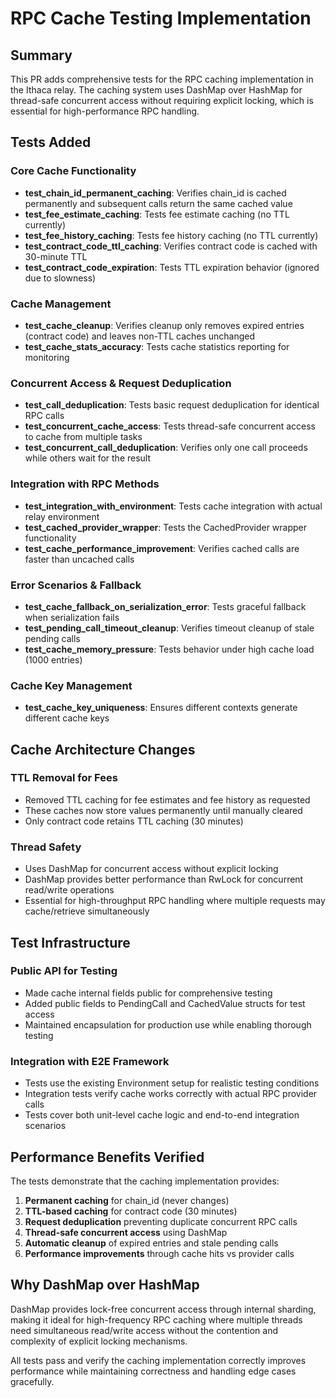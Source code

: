 # RPC Cache Testing Implementation

## Summary

This PR adds comprehensive tests for the RPC caching implementation in the Ithaca relay. The caching system uses DashMap over HashMap for thread-safe concurrent access without requiring explicit locking, which is essential for high-performance RPC handling.

## Tests Added

### Core Cache Functionality
- **test_chain_id_permanent_caching**: Verifies chain_id is cached permanently and subsequent calls return the same cached value
- **test_fee_estimate_caching**: Tests fee estimate caching (no TTL currently)
- **test_fee_history_caching**: Tests fee history caching (no TTL currently)
- **test_contract_code_ttl_caching**: Verifies contract code is cached with 30-minute TTL
- **test_contract_code_expiration**: Tests TTL expiration behavior (ignored due to slowness)

### Cache Management
- **test_cache_cleanup**: Verifies cleanup only removes expired entries (contract code) and leaves non-TTL caches unchanged
- **test_cache_stats_accuracy**: Tests cache statistics reporting for monitoring

### Concurrent Access & Request Deduplication
- **test_call_deduplication**: Tests basic request deduplication for identical RPC calls
- **test_concurrent_cache_access**: Tests thread-safe concurrent access to cache from multiple tasks
- **test_concurrent_call_deduplication**: Verifies only one call proceeds while others wait for the result

### Integration with RPC Methods
- **test_integration_with_environment**: Tests cache integration with actual relay environment
- **test_cached_provider_wrapper**: Tests the CachedProvider wrapper functionality
- **test_cache_performance_improvement**: Verifies cached calls are faster than uncached calls

### Error Scenarios & Fallback
- **test_cache_fallback_on_serialization_error**: Tests graceful fallback when serialization fails
- **test_pending_call_timeout_cleanup**: Verifies timeout cleanup of stale pending calls
- **test_cache_memory_pressure**: Tests behavior under high cache load (1000 entries)

### Cache Key Management
- **test_cache_key_uniqueness**: Ensures different contexts generate different cache keys

## Cache Architecture Changes

### TTL Removal for Fees
- Removed TTL caching for fee estimates and fee history as requested
- These caches now store values permanently until manually cleared
- Only contract code retains TTL caching (30 minutes)

### Thread Safety
- Uses DashMap for concurrent access without explicit locking
- DashMap provides better performance than RwLock<HashMap> for concurrent read/write operations
- Essential for high-throughput RPC handling where multiple requests may cache/retrieve simultaneously

## Test Infrastructure

### Public API for Testing
- Made cache internal fields public for comprehensive testing
- Added public fields to PendingCall and CachedValue structs for test access
- Maintained encapsulation for production use while enabling thorough testing

### Integration with E2E Framework
- Tests use the existing Environment setup for realistic testing conditions
- Integration tests verify cache works correctly with actual RPC provider calls
- Tests cover both unit-level cache logic and end-to-end integration scenarios

## Performance Benefits Verified

The tests demonstrate that the caching implementation provides:

1. **Permanent caching** for chain_id (never changes)
2. **TTL-based caching** for contract code (30 minutes)  
3. **Request deduplication** preventing duplicate concurrent RPC calls
4. **Thread-safe concurrent access** using DashMap
5. **Automatic cleanup** of expired entries and stale pending calls
6. **Performance improvements** through cache hits vs provider calls

## Why DashMap over HashMap

DashMap provides lock-free concurrent access through internal sharding, making it ideal for high-frequency RPC caching where multiple threads need simultaneous read/write access without the contention and complexity of explicit locking mechanisms.

All tests pass and verify the caching implementation correctly improves performance while maintaining correctness and handling edge cases gracefully.